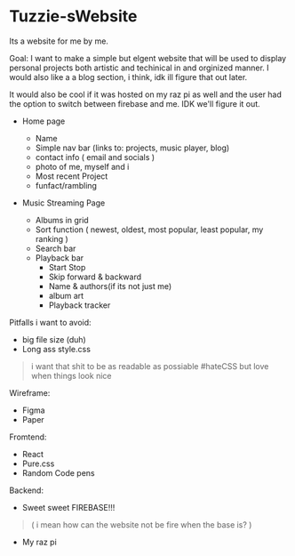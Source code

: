 # Tuzzie-sWebsite
Its a website for me by me. 

Goal:
I want to make a simple but elgent website that will be used to display personal projects both artistic and techinical in and orginized manner. I would also like a a blog section, i think, idk ill figure that out later. 

It would also be cool if it was hosted on my raz pi as well and the user had the option to switch between firebase and me. IDK we'll figure it out. 

- Home page
  - Name
  - Simple nav bar (links to: projects, music player, blog)
  - contact info ( email and socials ) 
  - photo of me, myself and i
  - Most recent Project
  - funfact/rambling

- Music Streaming Page
  - Albums in grid
  - Sort function ( newest, oldest, most popular, least popular, my ranking )
  - Search bar
  - Playback bar
    * Start Stop
    * Skip forward & backward
    * Name & authors(if its not just me)
    * album art
    * Playback tracker
 
Pitfalls i want to avoid:
  - big file size (duh)
  - Long ass style.css 
  > i want that shit to be as readable as possiable #hateCSS but love when things look nice

Wireframe:
  - Figma
  - Paper

Fromtend:
  - React 
  - Pure.css
  - Random Code pens

Backend:
  - Sweet sweet FIREBASE!!! 
  > ( i mean how can the website not be fire when the base is? )
  - My raz pi
